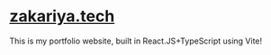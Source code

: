 # [zakariya.tech](https://zakariya.tech)

This is my portfolio website, built in React.JS+TypeScript using Vite!
